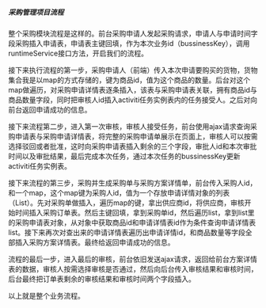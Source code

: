 ##### 采购管理项目流程

整个采购模块流程是这样的。前台采购申请人发起采购请求，申请人与申请时间字段采购插入申请表，申请表主键回填，作为本次业务id（bussinessKey），调用runtimeService接口方法，开启我们的流程。

接下来执行流程的第一步，采购申请人（前端）传入本次申请要购买的货物，货物集合我是以map的方式存储的，键为商品id，值为这个商品的数量。后台对这个map做遍历，对采购申请详情表逐条插入，该表与采购申请表关联，拥有商品id与商品数量字段，同时把审核人id插入activiti任务实例表内的任务接受人。之后对向前台返回申请成功的信息。

接下来流程第二步，进入第一次审核，审核人接受任务，前台使用ajax请求查询采购申请表与采购申请详情表，将完整的采购申请单展示在页面上，审核人可以按需选择驳回或者批准，这时向采购申请表插入剩余的三个字段，审批人id和本次审批时间以及审批结果，最后完成本次任务，通过本次任务的bussinessKey更新activiti任务实例表。

接下来流程的第三步，采购并生成采购单与采购方案详情单，前台传入采购人id，和一个map，这个map键为采购人id，值为一个存放申请详情对象的列表（List<PurApplication>）。先对采购单做插入，遍历map的键，拿出供应商id，将供应商，审核开始时间插入采购订单表。然后主键回填，拿到采购单id，然后遍历list，拿到list里的采购申请表对象，从对象中获取商品id和申请详情表id作为条件查询申请详情表list。接下来再次对查出来的申请详情表遍历出申请详情id，和商品数量等字段全部插入采购方案详情表。最终给返回申请成功的信息。

流程的最后一步，进入最后的审核，前台依旧发送ajax请求，返回给前台方案详情表的数据，审核人按需选择审核是否通过，然后向后台传入审核结果和审核时间，后台最终把订单表剩余的审核结果和审核时间两个字段插入。

以上就是整个业务流程。




